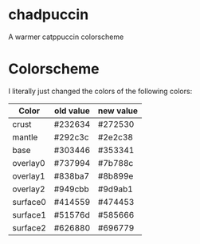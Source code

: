 # chadpuccin

A warmer catppuccin colorscheme


# Colorscheme
I literally just changed the colors of the following colors:

| Color | old value | new value |
| ---- | ---- | ---- |
| crust | #232634 | #272530 |
| mantle | #292c3c | #2e2c38 |
| base | #303446 | #353341 |
| overlay0 | #737994 | #7b788c |
| overlay1 | #838ba7 | #8b899e |
| overlay2 | #949cbb | #9d9ab1 |
| surface0 | #414559 | #474453 |
| surface1 | #51576d | #585666 |
| surface2 | #626880 | #696779 |